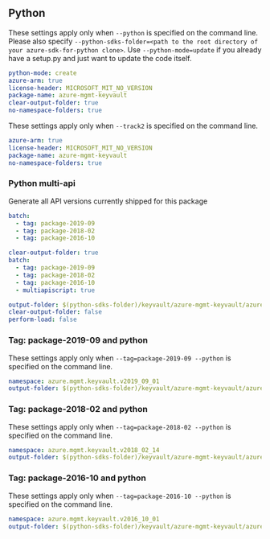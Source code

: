 ## Python

These settings apply only when `--python` is specified on the command line.
Please also specify `--python-sdks-folder=<path to the root directory of your azure-sdk-for-python clone>`.
Use `--python-mode=update` if you already have a setup.py and just want to update the code itself.

``` yaml !$(track2)
python-mode: create
azure-arm: true
license-header: MICROSOFT_MIT_NO_VERSION
package-name: azure-mgmt-keyvault
clear-output-folder: true
no-namespace-folders: true
```

These settings apply only when `--track2` is specified on the command line.

``` yaml $(track2)
azure-arm: true
license-header: MICROSOFT_MIT_NO_VERSION
package-name: azure-mgmt-keyvault
no-namespace-folders: true
```

### Python multi-api

Generate all API versions currently shipped for this package

```yaml $(multiapi) && !$(track2)
batch:
  - tag: package-2019-09
  - tag: package-2018-02
  - tag: package-2016-10
```

```yaml $(multiapi) && $(track2)
clear-output-folder: true
batch:
  - tag: package-2019-09
  - tag: package-2018-02
  - tag: package-2016-10
  - multiapiscript: true
```

``` yaml $(multiapiscript)
output-folder: $(python-sdks-folder)/keyvault/azure-mgmt-keyvault/azure/mgmt/keyvault/
clear-output-folder: false
perform-load: false
```

### Tag: package-2019-09 and python

These settings apply only when `--tag=package-2019-09 --python` is specified on the command line.

``` yaml $(tag) == 'package-2019-09'
namespace: azure.mgmt.keyvault.v2019_09_01
output-folder: $(python-sdks-folder)/keyvault/azure-mgmt-keyvault/azure/mgmt/keyvault/v2019_09_01
```

### Tag: package-2018-02 and python

These settings apply only when `--tag=package-2018-02 --python` is specified on the command line.

``` yaml $(tag) == 'package-2018-02'
namespace: azure.mgmt.keyvault.v2018_02_14
output-folder: $(python-sdks-folder)/keyvault/azure-mgmt-keyvault/azure/mgmt/keyvault/v2018_02_14
```

### Tag: package-2016-10 and python

These settings apply only when `--tag=package-2016-10 --python` is specified on the command line.

``` yaml $(tag) == 'package-2016-10' 
namespace: azure.mgmt.keyvault.v2016_10_01
output-folder: $(python-sdks-folder)/keyvault/azure-mgmt-keyvault/azure/mgmt/keyvault/v2016_10_01
```
